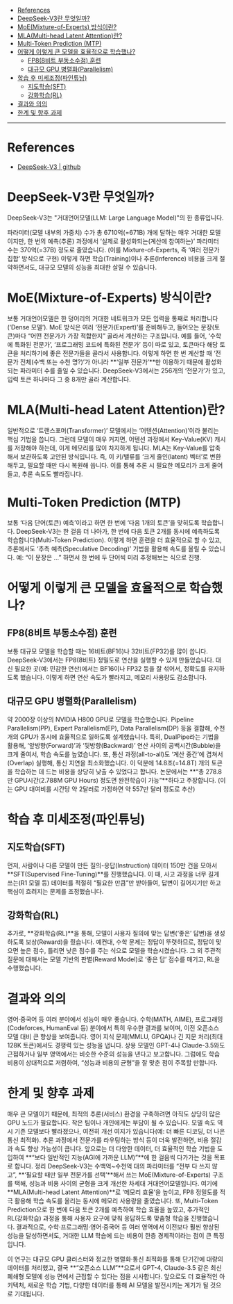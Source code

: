 
- [References](#references)
- [DeepSeek-V3란 무엇일까?](#deepseek-v3란-무엇일까)
- [MoE(Mixture-of-Experts) 방식이란?](#moemixture-of-experts-방식이란)
- [MLA(Multi-head Latent Attention)란?](#mlamulti-head-latent-attention란)
- [Multi-Token Prediction (MTP)](#multi-token-prediction-mtp)
- [어떻게 이렇게 큰 모델을 효율적으로 학습했나?](#어떻게-이렇게-큰-모델을-효율적으로-학습했나)
  - [FP8(8비트 부동소수점) 훈련](#fp88비트-부동소수점-훈련)
  - [대규모 GPU 병렬화(Parallelism)](#대규모-gpu-병렬화parallelism)
- [학습 후 미세조정(파인튜닝)](#학습-후-미세조정파인튜닝)
  - [지도학습(SFT)](#지도학습sft)
  - [강화학습(RL)](#강화학습rl)
- [결과와 의의](#결과와-의의)
- [한계 및 향후 과제](#한계-및-향후-과제)

-----

# References

- [DeepSeek-V3 | github](https://github.com/deepseek-ai/DeepSeek-V3/tree/main)


# DeepSeek-V3란 무엇일까?

DeepSeek-V3는 "거대언어모델(LLM: Large Language Model)"의 한 종류입니다.

파라미터(모델 내부의 가중치) 수가 총 6710억(=671B) 개에 달하는 매우 거대한 모델이지만,
한 번의 예측(추론) 과정에서 ‘실제로 활성화되는(계산에 참여하는)’ 파라미터 수는 370억(=37B) 정도로 줄였습니다. (이를 Mixture-of-Experts, 즉 ‘여러 전문가 집합’ 방식으로 구현)
이렇게 하면 학습(Training)이나 추론(Inference) 비용을 크게 절약하면서도, 대규모 모델의 성능을 최대한 살릴 수 있습니다.

# MoE(Mixture-of-Experts) 방식이란?
   
보통 거대언어모델은 한 덩어리의 거대한 네트워크가 모든 입력을 통째로 처리합니다(‘Dense 모델’).
MoE 방식은 여러 ‘전문가(Expert)’를 준비해두고, 들어오는 문장(토큰)마다 “어떤 전문가가 가장 적합한지” 골라서 계산하는 구조입니다.
예를 들어, ‘수학에 특화된 전문가’, ‘프로그래밍 코드에 특화된 전문가’ 등이 따로 있고, 토큰마다 해당 토큰을 처리하기에 좋은 전문가들을 골라서 사용합니다.
이렇게 하면 한 번 계산할 때 ‘전문가 전체(수백 또는 수천 명?)’가 아니라 **‘일부 전문가’**만 이용하기 때문에 활성화되는 파라미터 수를 줄일 수 있습니다.
DeepSeek-V3에서는 256개의 ‘전문가’가 있고, 입력 토큰 하나마다 그 중 8개만 골라 계산합니다.

# MLA(Multi-head Latent Attention)란?

일반적으로 ‘트랜스포머(Transformer)’ 모델에서는 ‘어텐션(Attention)’이라 불리는 핵심 기법을 씁니다.
그런데 모델이 매우 커지면, 어텐션 과정에서 Key-Value(KV) 캐시를 저장해야 하는데, 이게 메모리를 많이 차지하게 됩니다.
MLA는 Key-Value를 압축해서 보관하도록 고안된 방식입니다.
즉, 이 키/밸류를 ‘크게 줄인(latent) 벡터’로 변환해두고, 필요할 때만 다시 복원해 씁니다.
이를 통해 추론 시 필요한 메모리가 크게 줄어들고, 추론 속도도 빨라집니다.

# Multi-Token Prediction (MTP)

보통 ‘다음 단어(토큰) 예측’이라고 하면 한 번에 ‘다음 1개의 토큰’을 맞히도록 학습합니다.
DeepSeek-V3는 한 걸음 더 나아가, 한 번에 다음 토큰 2개를 동시에 예측하도록 학습합니다(Multi-Token Prediction).
이렇게 하면 훈련을 더 효율적으로 할 수 있고, 추론에서도 ‘추측 예측(Speculative Decoding)’ 기법을 활용해 속도를 올릴 수 있습니다.
예: “이 문장은 …” 하면서 한 번에 두 단어씩 미리 추정해보는 식으로 진행.

# 어떻게 이렇게 큰 모델을 효율적으로 학습했나?

## FP8(8비트 부동소수점) 훈련

보통 대규모 모델을 학습할 때는 16비트(BF16)나 32비트(FP32)를 많이 씁니다.
DeepSeek-V3에서는 FP8(8비트) 정밀도로 연산을 실행할 수 있게 만들었습니다.
대신 필요한 곳(예: 민감한 연산)에서는 BF16이나 FP32 등을 잘 섞어서, 정확도를 유지하도록 했습니다.
이렇게 하면 연산 속도가 빨라지고, 메모리 사용량도 감소합니다.

## 대규모 GPU 병렬화(Parallelism)
약 2000장 이상의 NVIDIA H800 GPU로 모델을 학습했습니다.
Pipeline Parallelism(PP), Expert Parallelism(EP), Data Parallelism(DP) 등을 결합해, 수천 개의 GPU가 동시에 효율적으로 일하도록 설계했습니다.
특히, DualPipe라는 기법을 활용해, ‘앞방향(Forward)’과 ‘뒷방향(Backward)’ 연산 사이의 공백시간(Bubble)을 크게 줄여서, 학습 속도를 높였습니다.
또, 통신 과정(all-to-all)도 ‘계산 중간’에 겹쳐서(Overlap) 실행해, 통신 지연을 최소화했습니다.
이 덕분에 14.8조(=14.8T) 개의 토큰을 학습하는 데 드는 비용을 상당히 낮출 수 있었다고 합니다.
논문에서는 **“총 278.8만 GPU시간(2.788M GPU Hours) 정도면 완전학습이 가능”**하다고 주장합니다.
(이는 GPU 대여비를 시간당 약 2달러로 가정하면 약 557만 달러 정도로 추산)

# 학습 후 미세조정(파인튜닝)

## 지도학습(SFT)
먼저, 사람이나 다른 모델이 만든 질의-응답(Instruction) 데이터 150만 건을 모아서 **SFT(Supervised Fine-Tuning)**를 진행했습니다.
이 때, 사고 과정을 너무 길게 쓰는(R1 모델 등) 데이터를 적절히 “필요한 만큼”만 받아들여, 답변이 길어지기만 하고 핵심이 흐려지는 문제를 조정했습니다.
## 강화학습(RL)
추가로, **강화학습(RL)**을 통해, 모델이 사용자 질의에 맞는 답변(‘좋은’ 답변)을 생성하도록 보상(Reward)을 줬습니다.
예컨대, 수학 문제는 정답이 뚜렷하므로, 정답이 맞으면 높은 점수, 틀리면 낮은 점수를 주는 식으로 모델을 학습시켰습니다.
그 외 주관적 질문에 대해서는 모델 기반의 판별(Reward Model)로 ‘좋은 답’ 점수를 매기고, RL을 수행했습니다.

# 결과와 의의
영어·중국어 등 여러 분야에서 성능이 매우 좋습니다.
수학(MATH, AIME), 프로그래밍(Codeforces, HumanEval 등) 분야에서 특히 우수한 결과를 보이며, 이전 오픈소스 모델 대비 큰 향상을 보여줍니다.
영어 지식 문제(MMLU, GPQA)나 긴 지문 처리(최대 128K 토큰)에서도 경쟁력 있는 성능을 냅니다.
상용 모델인 GPT-4나 Claude-3.5와도 근접하거나 일부 영역에서는 비슷한 수준의 성능을 낸다고 보고합니다.
그럼에도 학습 비용이 상대적으로 저렴하여, “성능과 비용의 균형”을 잘 맞춘 점이 주목할 만합니다.

# 한계 및 향후 과제
매우 큰 모델이기 때문에, 최적의 추론(서비스) 환경을 구축하려면 아직도 상당히 많은 GPU 노드가 필요합니다. 작은 팀이나 개인에게는 부담이 될 수 있습니다.
모델 속도 역시 기존 모델보다 빨라졌으나, 여전히 개선 여지가 있습니다(예: 더 빠른 디코딩, 더 나은 통신 최적화).
추론 과정에서 전문가를 라우팅하는 방식 등이 더욱 발전하면, 비용 절감과 속도 향상 가능성이 큽니다.
앞으로는 더 다양한 데이터, 더 효율적인 학습 기법을 도입하여 **“보다 일반적인 지능(AGI에 가까운 LLM)”**에 한 걸음씩 다가가는 것을 목표로 합니다.
정리
DeepSeek-V3는 수백억~수천억 대의 파라미터를 “전부 다 쓰지 않고”, **‘필요할 때만 일부 전문가를 선택’**해서 쓰는 MoE(Mixture-of-Experts) 구조를 택해, 성능과 비용 사이의 균형을 크게 개선한 차세대 거대언어모델입니다.
여기에 **MLA(Multi-head Latent Attention)**로 ‘메모리 효율’을 높이고, FP8 정밀도를 적극 활용해 학습 속도를 올리는 동시에 메모리 사용량을 줄였습니다.
또, Multi-Token Prediction으로 한 번에 다음 토큰 2개를 예측하여 학습 효율을 높였고, 추가적인 RL(강화학습) 과정을 통해 사용자 요구에 맞춰 응답하도록 맞춤형 학습을 진행했습니다.
결과적으로, 수학·프로그래밍·영어·중국어 등 여러 영역에서 이전보다 훨씬 향상된 성능을 달성하면서도, 거대한 LLM 학습에 드는 비용이 한층 경제적이라는 점이 큰 특징입니다.

이 연구는 대규모 GPU 클러스터와 정교한 병렬화·통신 최적화를 통해 단기간에 대량의 데이터를 처리했고, 결국 **“오픈소스 LLM”**으로서 GPT-4, Claude-3.5 같은 최신 폐쇄형 모델에 성능 면에서 근접할 수 있다는 점을 시사합니다. 앞으로도 더 효율적인 아키텍처, 새로운 학습 기법, 다양한 데이터를 통해 AI 모델을 발전시키는 계기가 될 것으로 기대됩니다.